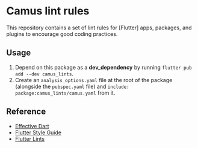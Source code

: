 # Camus lint rules

This repository contains a set of lint rules for [Flutter] apps, packages,
and plugins to encourage good coding practices.

## Usage

1. Depend on this package as a **dev_dependency** by running
  `flutter pub add --dev camus_lints`.
2. Create an `analysis_options.yaml` file at the root of the package (alongside
   the `pubspec.yaml` file) and `include: package:camus_lints/camus.yaml`
   from it.

## Reference

- [Effective Dart](https://dart.dev/guides/language/effective-dart/style)
- [Flutter Style Guide](https://github.com/flutter/flutter/wiki/Style-guide-for-Flutter-repo)
- [Flutter Lints](https://pub.dev/packages/flutter_lints)
